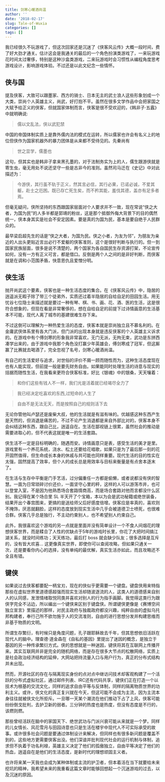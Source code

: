 ```yaml
---
title: 剑寒心暖酒尚温
author: ''
date: '2018-02-17'
slug: Tale-of-Wuxia
categories: []
tags: []
---
```


我已经很久不玩游戏了，但这次回家还是沉迷了《侠客风云传》大概一段时间，费了好大劲才通关。估计这会是我通关的最后的一个角色扮演类游戏了，一来玩游戏花时间太过奢侈，特别是这种沙盒类游戏，二来玩游戏时会习惯性从编程角度思考游戏设计，影响游戏体验。不过还是以此文纪念一些情怀。

## 侠与国

提及侠客，大致可以跟墨家、西方的骑士、日本无主的武士浪人这些形象划成一个大类，崇尚个人英雄主义，尚武，好打抱不平。虽然在很多文学作品中会把家国之大赋予给正义的侠客，但就国家体制而言，侠客是很不受欢迎的，《韩非子·五蠧》中就明确说:

> 儒以文乱法，侠以武犯禁

中国的帝国体制实质上是靠外儒内法的模式在运转，所以儒家也许会有名义上的地位但侠作为国家机器外的暴力团体是从来都不受待见的。先秦尚有

> 世之显学，儒墨也

这句，但其实也是韩非子拿来黑孔墨的，对于法制务实为上的人，儒生跟游侠就是寄生虫，毫无用处不说还坚守一些是古非今的准则。虽然司马迁在《史记》中对此描述为：

> 今游侠，其行虽不轨于正义，然其言必信，其行必果，已诺必诚，不爱其躯，赴士之厄困。既已存亡死生矣，而不矜其能，羞伐其德，盖亦有足多者焉。

但毫无疑问，侠所坚持的东西跟国家层面对个人要求并不一致，现在常说“侠之大者，为国为民”的人多半都是郭靖的粉丝，这是那个抵御外侮大背景下的目的偶然统一，侠本身其实是社会不安定因素。要是真的为国为民，基本是要自绝于人民群众的。

最早梁启超先生的话是“侠之大者，为国为民。侠之小者，为友为邻”，为朋友为亲近的人出头更贴近言出必行不爱躯的侠客准则，这个是很好判断与执行的。但一到国家民族层面，很多是说不清楚的，两个国家为各自国民生存资源打架，不论宣传如何，没有一方有正义可言，都是借口。反倒是两个人之间的是非好判断，而侠客就是在调和小范围矛盾，快意恩仇且爱憎分明。

## 侠生活

抛开尚武这个要素，侠客也是一种生活态度的集合。在《侠客风云传》中，隐居的逍遥派无暇子除了带三个徒弟外，实质还过着半隐居的自给自足的田园生活。用无忧谷七位隐士来描述就是要过一种有琴、棋、书、画、花、酒、医的生活，这是很符合想象的，但现在看是非常奢侈的，想在自给自足的前提下过诗情画意的生活基本不可能，现代人离了城市的基建很难生存下来。

不过这倒可以理解为一种热爱生活的态度，侠客本就是崇尚独立且不慕名利的。在金庸武侠体系里有各大门派，但门派的出现本身就是违反侠客的个人英雄主义诉求的。在游戏中有个傅剑寒的形象我非常喜欢，无门无派，无拘无束，武功是东拼西凑学出来的，由于游戏中我那个角色没打赢少年英雄会，傅剑寒成了冠军，但这厮赢了比赛就去喝酒了，完全忽视了名号，剑寒心暖酒尚温。

有自己的生活爱好与追求，对世俗的评价不屑一顾而随性而为，这种生活态度现在也有人能实现，但前提一般是要先财务自由。如果能同时处理生活的诗意与现实的拮据而随性生活，在我看来更符合侠客标准，好比《银魂》中的银桑，天天嚷着：

> 和你们这些有钱人不一样，我们光是活着就已经竭尽全力了

> 我已经决定吃喜欢的东西,过短命的人生了

> 自由不是无法无天，而是按照自己的规则活下去

无论你管他叫卢瑟还是废柴大叔，他的生活就是有滋有味的。优越感这种东西产生是天然的，但消退是痛苦的，不过不论产生消退都是来自外部比对的，侠客本身不会纠结这种东西，跟自己比，逍遥自在。生活在鄙视链上很累，虽然社会的推动是需要进取心的，但不代表这就是唯一的生活套路。

侠生活不一定是目标明确的，随遇而安。诗情画意只是表，感受生活的美才是里。游戏里有一个养花系统，浇水、松土还要给花唱歌，如果只是为了最后那一刻的花开固然值得，但生命成长本身的休戚与共可能也同样重要。现代生活的目的性实在太强，固然提高了效率，但个人的成长总是用效率与目标来衡量是有点舍本逐末了。

在生活与生存中平衡是门手艺活，过分偏重任一方都是偷懒，或者说都没有侠的智慧。一面为日常琐碎讨价还价，一面坚守心里的秤，这样的人可以游荡市井，也可以登堂入室，不是因为他熟悉场合套路情商高，而是场合套路对他而言都没什么区别。我记得在某个场合里 SL 半天开了个宝箱，本以为会是武功秘籍或绝世装备，结果开出个春宫图来，更搞的是送给师父后好感度倍增。侠客应是率真的，喜欢则不掩饰，厌恶就翻脸，这样的态度放到现实生活中几乎会被道德卫士喷死，也很难合群。侠客几乎总是独行，不主动约束别人，也不希望别人约束自己。

此外，我很喜欢这个游戏的另一点就是里面并没有简单设计一个不食人间烟花的理想侠客世界，而是糅合了人性的优缺点于5年的游戏时长里，你花了大把时间搞江湖关系，就没时间练功；天天练功，最后打 boss 就会缺少队友；很多选择是互斥的，没有皆大欢喜… 这更像真实世界，即使你可以查阅攻略，但如果只通关一次，还是要看你内心的选择，没有单纯的最优解，真实生活亦如此，而且攻略还不全且有错。

## 键侠

如果说过去侠客都要配一柄宝刃，现在的侠似乎更需要一个键盘。键盘侠用来特指那些在虚拟世界里道德感超强而现实生活却随波逐流的人，这类人的道德感来自别人的认同感，发泄情绪取悦同类并喜欢对别人的行为指手画脚。我觉得这类行为跟侠字完全不沾边，所以编出一个键侠来区别于键盘侠。所谓键侠更像是《赛博空间独立宣言》里描述的那样，对民主政府与独裁政府都没兴趣，纯粹自由的虚拟乌托邦构建者，奉行己所不欲勿施于人的交流准则，自由的进行思想分发并构建思维而非基于物质的文明。

所谓生存繁衍，有时候只是角度问题，孔子跟耶稣故去千年，但其思想依旧活跃在现代人的脑中。理查德·道金森在《自私的基因》里提出了迷因的概念，是独立于基因的另一种传承繁衍方式。侠的思想就是一种迷因，键侠将其在互联网上传播开来。其实互联网并非是完全的随机网络，而是存在很多大节点的松散网络，实质上是社会政治经济结构的延伸，大网站把持流量入口与用户行为，真正的分布式结构并未出现。

然而，开源社区的存在与隔离现实身份的点对点中继访问技术却客观构建了一个活跃的分布式虚拟社区，通过邮件列表、IRC还有代码共享，键侠们正在打造一个以技术为根基的交流文化，同样的追求自由平等与反体制，同样的隔离物质世界的功利主义。或许，侠文化的真正复兴就在今天，但这可能不会成为主流，因为主流本身往往就被侠文化所拒斥。一旦哪一天某个潮流在他们推动下占了上风，侠客可能纷纷倒戈批判，去护卫新的弱者。三分钟的热度也是热度，但没有态度是不行的，该燃则燃。

那些曾经活跃在脑中的家国天下、绝世武功与门派兴衰可能从来就是一个梦。同样的儿女情长、风花雪月与田园诗意也只是生活在楼宇中现代人不可实际承受的故事。或许很多社会问题是要通过体制设计来解决，但同样也有很多新问题是覆盖不到的，这些地方更需要侠客出没。他们深谙并批判现代社会的运行机制与体制，追求但不执着于功名利禄，英雄主义决定了他们的孤傲独立，自由平等决定了他们的热血，逍遥自在是他们的生活态度，是新时代的理想顽固主义者。

也许将来某一天我也会成为某种体制或主流的护卫者，但本着活在当下就要给未来挖坑的精神，我希望未来的我重看这篇文章时能够回想起一个沉迷游戏的过去，以及沉迷的原因。

